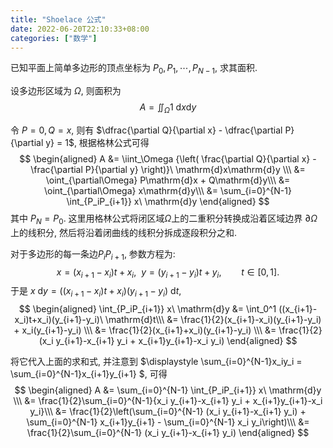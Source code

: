 ```yaml
---
title: "Shoelace 公式"
date: 2022-06-20T22:10:33+08:00
categories: ["数学"]
---
```


已知平面上简单多边形的顶点坐标为 $P_0, P_1, \cdots, P_{N-1}$, 求其面积.

设多边形区域为 $\Omega$, 则面积为
$$
A = \iint_\Omega {1}\ \mathrm{d}x\mathrm{d}y
$$

令 $P = 0, Q = x$, 则有 $\dfrac{\partial Q}{\partial x} - \dfrac{\partial P}{\partial y} = 1$, 根据格林公式可得
$$
\begin{aligned} 
A &= \iint_\Omega {\left( \frac{\partial Q}{\partial x} - \frac{\partial P}{\partial y} \right)}\ \mathrm{d}x\mathrm{d}y \\\ 
&= \oint_{\partial\Omega} P\mathrm{d}x + Q\mathrm{d}y\\\ 
&= \oint_{\partial\Omega} x\mathrm{d}y\\\ 
&= \sum_{i=0}^{N-1} \int_{P_iP_{i+1}} x\ \mathrm{d}y
\end{aligned} 
$$
其中 $P_N = P_0$. 
这里用格林公式将闭区域$\Omega$上的二重积分转换成沿着区域边界 $\partial\Omega$ 上的线积分, 然后将沿着闭曲线的线积分拆成逐段积分之和.

对于多边形的每一条边$P_{i}P_{i+1}$, 参数方程为:
$$
x = (x_{i+1}-x_i)t + x_i, \ \ y = (y_{i+1}-y_i)t + y_i, \qquad t\in[0,1].
$$
于是 $x\ \mathrm{d}y = ((x_{i+1}-x_i)t+x_i)(y_{i+1}-y_i)\ \mathrm{d}t$, 
$$
\begin{aligned} 
\int_{P_iP_{i+1}} x\ \mathrm{d}y &= \int_0^1 ((x_{i+1}-x_i)t+x_i)(y_{i+1}-y_i)\ \mathrm{d}t\\\ 
&= \frac{1}{2}(x_{i+1}-x_i)(y_{i+1}-y_i) + x_i(y_{i+1}-y_i) \\\ 
&= \frac{1}{2}(x_{i+1}+x_i)(y_{i+1}-y_i) \\\ 
&= \frac{1}{2}(x_i y_{i+1}-x_{i+1} y_i + x_{i+1}y_{i+1}-x_i y_i)
\end{aligned} 
$$

将它代入上面的求和式, 并注意到 $\displaystyle \sum_{i=0}^{N-1}x_iy_i = \sum_{i=0}^{N-1}x_{i+1}y_{i+1} $, 可得
$$
\begin{aligned} 
A &= \sum_{i=0}^{N-1} \int_{P_iP_{i+1}} x\ \mathrm{d}y \\\ 
&= \frac{1}{2}\sum_{i=0}^{N-1}{x_i y_{i+1}-x_{i+1} y_i + x_{i+1}y_{i+1}-x_i y_i}\\\ 
&= \frac{1}{2}\left(\sum_{i=0}^{N-1} (x_i y_{i+1}-x_{i+1} y_i) + \sum_{i=0}^{N-1} x_{i+1}y_{i+1} - \sum_{i=0}^{N-1} x_i y_i\right)\\\ 
&= \frac{1}{2}\sum_{i=0}^{N-1} (x_i y_{i+1}-x_{i+1} y_i)
\end{aligned} 
$$


